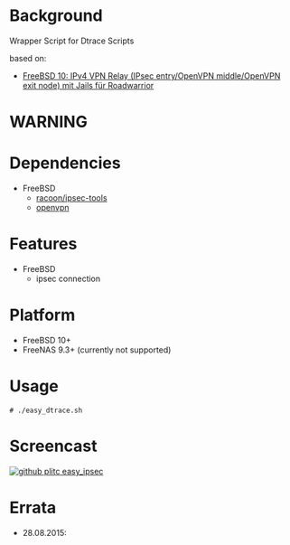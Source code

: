 
Background
==========
Wrapper Script for Dtrace Scripts

based on:
* [FreeBSD 10: IPv4 VPN Relay (IPsec entry/OpenVPN middle/OpenVPN exit node) mit Jails für Roadwarrior](https://blog.plitc.eu/2014/freebsd-10-ipv4-vpn-relay-ipsec-entryopenvpn-middleopenvpn-exit-node-mit-jails/)

WARNING
=======


Dependencies
============
* FreeBSD
   * [racoon/ipsec-tools](https://www.freshports.org/security/ipsec-tools/)
   * [openvpn](https://www.freshports.org/security/openvpn/)

Features
========
* FreeBSD
  * ipsec connection

Platform
========
* FreeBSD 10+
* FreeNAS 9.3+ (currently not supported)

Usage
=====
    # ./easy_dtrace.sh

Screencast
==========

[![github plitc easy_ipsec](https://img.youtube.com/vi/GX6whhD096Y/0.jpg)](https://www.youtube.com/watch?v=GX6whhD096Y)

Errata
======
* 28.08.2015:
```

```

